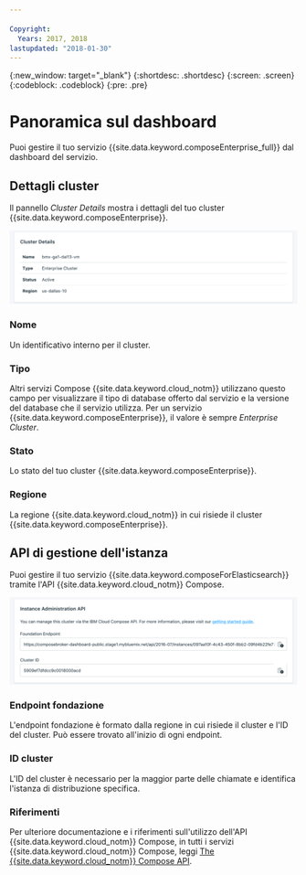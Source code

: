 ```yaml
---

Copyright:
  Years: 2017, 2018
lastupdated: "2018-01-30"
---
```


{:new_window: target="_blank"}
{:shortdesc: .shortdesc}
{:screen: .screen}
{:codeblock: .codeblock}
{:pre: .pre}

# Panoramica sul dashboard

Puoi gestire il tuo servizio {{site.data.keyword.composeEnterprise_full}} dal dashboard del servizio.

## Dettagli cluster

Il pannello _Cluster Details_ mostra i dettagli del tuo cluster {{site.data.keyword.composeEnterprise}}.

![Dettagli cluster](./images/enterprise-cluster-details-ready.png "Una vista del pannello dei dettagli del cluster")

### Nome

Un identificativo interno per il cluster.

### Tipo

Altri servizi Compose {{site.data.keyword.cloud_notm}} utilizzano questo campo per visualizzare il tipo di database offerto dal servizio e la versione del database che il servizio utilizza. Per un servizio {{site.data.keyword.composeEnterprise}}, il valore è sempre _Enterprise Cluster_.

### Stato

Lo stato del tuo cluster {{site.data.keyword.composeEnterprise}}.

### Regione

La regione {{site.data.keyword.cloud_notm}} in cui risiede il cluster {{site.data.keyword.composeEnterprise}}.

## API di gestione dell'istanza

Puoi gestire il tuo servizio {{site.data.keyword.composeForElasticsearch}} tramite l'API {{site.data.keyword.cloud_notm}} Compose.

![Dettagli cluster](./images/enterprise-cluster-api.png "Una vista dell'API di gestione dell'istanza")

### Endpoint fondazione 

L'endpoint fondazione è formato dalla regione in cui risiede il cluster e l'ID del cluster. Può essere trovato all'inizio di ogni endpoint.

### ID cluster

L'ID del cluster è necessario per la maggior parte delle chiamate e identifica l'istanza di distribuzione specifica.

### Riferimenti

Per ulteriore documentazione e i riferimenti sull'utilizzo dell'API {{site.data.keyword.cloud_notm}} Compose, in tutti i servizi {{site.data.keyword.cloud_notm}} Compose, leggi [The {{site.data.keyword.cloud_notm}} Compose API](https://www.compose.com/articles/the-ibm-cloud-compose-api/).
